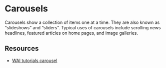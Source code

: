 # Carousels

Carousels show a collection of items one at a time. They are also known as “slideshows” and “sliders”. Typical uses of carousels include scrolling news headlines, featured articles on home pages, and image galleries.

## Resources

- [WAI tutorials carousel](https://www.w3.org/WAI/tutorials/carousels/)
